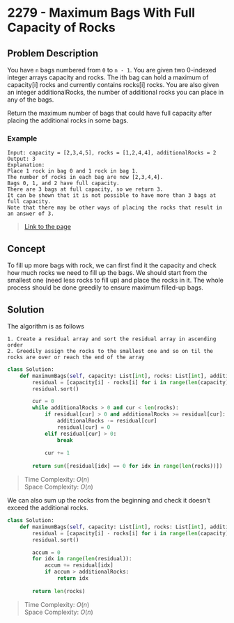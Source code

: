 # 2279 - Maximum Bags With Full Capacity of Rocks

## Problem Description
You have `n` bags numbered from `0` to `n - 1`. You are given two 0-indexed integer arrays capacity and rocks. The ith bag can hold a maximum of $\text{capacity[i]}$ rocks and currently contains $\text{rocks[i]}$ rocks. You are also given an integer additionalRocks, the number of additional rocks you can place in any of the bags.

Return the maximum number of bags that could have full capacity after placing the additional rocks in some bags.

### Example
```
Input: capacity = [2,3,4,5], rocks = [1,2,4,4], additionalRocks = 2
Output: 3
Explanation:
Place 1 rock in bag 0 and 1 rock in bag 1.
The number of rocks in each bag are now [2,3,4,4].
Bags 0, 1, and 2 have full capacity.
There are 3 bags at full capacity, so we return 3.
It can be shown that it is not possible to have more than 3 bags at full capacity.
Note that there may be other ways of placing the rocks that result in an answer of 3.
```
> [Link to the page](https://leetcode.com/problems/maximum-bags-with-full-capacity-of-rocks/description/)

## Concept
To fill up more bags with rock, we can first find it the capacity and check how much rocks we need to fill up the bags. We should start from the smallest one (need less rocks to fill up) and place the rocks in it. The whole process should be done greedily to ensure maximum filled-up bags.

## Solution
The algorithm is as follows

```
1. Create a residual array and sort the residual array in ascending order
2. Greedily assign the rocks to the smallest one and so on til the rocks are over or reach the end of the array
```

```python
class Solution:
    def maximumBags(self, capacity: List[int], rocks: List[int], additionalRocks: int) -> int:
        residual = [capacity[i] - rocks[i] for i in range(len(capacity))]
        residual.sort()

        cur = 0
        while additionalRocks > 0 and cur < len(rocks):
            if residual[cur] > 0 and additionalRocks >= residual[cur]:
                additionalRocks -= residual[cur]
                residual[cur] = 0
            elif residual[cur] > 0:
                break
            
            cur += 1
        
        return sum([residual[idx] == 0 for idx in range(len(rocks))])

```
> Time Complexity: $O(n)$ \
> Space Complexity: $O(n)$

We can also sum up the rocks from the beginning and check it doesn't exceed the additional rocks.

```python
class Solution:
    def maximumBags(self, capacity: List[int], rocks: List[int], additionalRocks: int) -> int:
        residual = [capacity[i] - rocks[i] for i in range(len(capacity))]
        residual.sort()

        accum = 0
        for idx in range(len(residual)):
            accum += residual[idx]
            if accum > additionalRocks:
                return idx
        
        return len(rocks)
```
> Time Complexity: $O(n)$ \
> Space Complexity: $O(n)$
